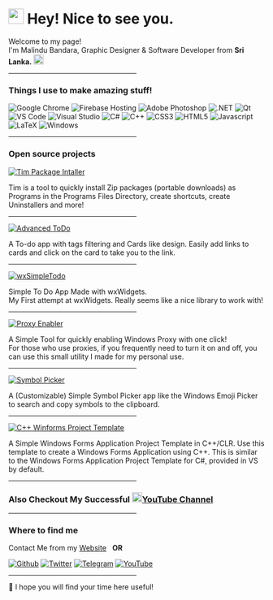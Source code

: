 
<h1><img src="https://emojis.slackmojis.com/emojis/images/1531849430/4246/blob-sunglasses.gif?1531849430" width="30"/> Hey! Nice to see you.</h1>


<p>Welcome to my page! </br> I'm Malindu Bandara, Graphic Designer & Software Developer from <b>Sri Lanka. <img src="https://i.imgur.com/4UEOLxw.png" width="20"/></b>
<hr style="width:50%;text-align:left;margin-left:0"></p>

<h3>Things I use to make amazing stuff!</h3>
<p>
  <img alt="Google Chrome" src="https://img.shields.io/badge/Google%20Chrome-4285F4?style=for-the-badge&logo=GoogleChrome&logoColor=white" />
  <img alt="Firebase Hosting" src="https://img.shields.io/badge/firebase-%23039BE5.svg?style=for-the-badge&logo=firebase" />
  <img alt="Adobe Photoshop" src="https://img.shields.io/badge/adobe%20photoshop-%2331A8FF.svg?style=for-the-badge&logo=adobe%20photoshop&logoColor=white" />
  <img alt=".NET" src="https://img.shields.io/badge/.NET-5C2D91?style=for-the-badge&logo=.net&logoColor=white" />
  <img alt="Qt" src="https://img.shields.io/badge/Qt-%23217346.svg?style=for-the-badge&logo=Qt&logoColor=white" />
   <img alt="VS Code" src="https://img.shields.io/badge/Visual%20Studio%20Code-0078d7.svg?style=for-the-badge&logo=visual-studio-code&logoColor=white" />
  <img alt="Visual Studio" src="https://img.shields.io/badge/Visual%20Studio-5C2D91.svg?style=for-the-badge&logo=visual-studio&logoColor=white" />
  <img alt="C#" src="https://img.shields.io/badge/c%23-%23239120.svg?style=for-the-badge&logo=c-sharp&logoColor=white" />
  <img alt="C++" src="https://img.shields.io/badge/c++-%2300599C.svg?style=for-the-badge&logo=c%2B%2B&logoColor=white" />
  <img alt="CSS3" src="https://img.shields.io/badge/css3-%231572B6.svg?style=for-the-badge&logo=css3&logoColor=white" />
  <img alt="HTML5" src="https://img.shields.io/badge/html5-%23E34F26.svg?style=for-the-badge&logo=html5&logoColor=white" />
  <img alt="Javascript" src="https://img.shields.io/badge/javascript-%23323330.svg?style=for-the-badge&logo=javascript&logoColor=%23F7DF1E" />
  <img alt="LaTeX" src="https://img.shields.io/badge/latex-%23008080.svg?style=for-the-badge&logo=latex&logoColor=white" />
  <img alt="Windows" src="https://img.shields.io/badge/Windows-0078D6?style=for-the-badge&logo=windows&logoColor=white" />
</p>
<hr style="width:50%;text-align:left;margin-left:0">

<h3>Open source projects</h3>

<a href="https://github.com/thisismalindu/Tim"><img alt="Tim Package Intaller" src="https://img.shields.io/badge/-TIM-blue?style=for-the-badge" /></a>
<p>Tim is a tool to quickly install Zip packages (portable downloads) as Programs in the Programs Files Directory, create shortcuts, create Uninstallers and more!</p>
<hr style="width:50%;text-align:left;margin-left:0">
<a href="https://github.com/thisismalindu/AdvancedToDo"><img alt="Advanced ToDo" src="https://img.shields.io/badge/-Advanced Todo-blue?style=for-the-badge" /></a>
<p>A To-do app with tags filtering and Cards like design. Easily add links to cards and click on the card to take you to the link. </p>
<hr style="width:50%;text-align:left;margin-left:0">
<a href="https://github.com/thisismalindu/wxSimpleTodo"><img alt="wxSimpleTodo" src="https://img.shields.io/badge/-wxSimpletodo-blue?style=for-the-badge" /></a>
<p>Simple To Do App Made with wxWidgets.<br> My First attempt at wxWidgets. Really seems like a nice library to work with!</p>
<hr style="width:50%;text-align:left;margin-left:0">
<a href="https://github.com/thisismalindu/ProxyEnabler"><img alt="Proxy Enabler" src="https://img.shields.io/badge/-Proxy Enabler-blue?style=for-the-badge" /></a>
<p>A Simple Tool for quickly enabling Windows Proxy with one click!
<br>
For those who use proxies, if you frequently need to turn it on and off, you can use this small utility I made for my personal use.</p>
<hr style="width:50%;text-align:left;margin-left:0">
<a href="https://github.com/thisismalindu/SymbolPicker"><img alt="Symbol Picker" src="https://img.shields.io/badge/-Symbol Picker-blue?style=for-the-badge" /></a>
<p>A (Customizable) Simple Symbol Picker app like the Windows Emoji Picker to search and copy symbols to the clipboard.</p>
<hr style="width:50%;text-align:left;margin-left:0">
<a href="https://github.com/thisismalindu/CppWinFormsProjectTemplate"><img alt="C++ Winforms Project Template" src="https://img.shields.io/badge/-C++ Winforms Project Template-blue?style=for-the-badge" /></a>
<p>A Simple Windows Forms Application Project Template in C++/CLR. Use this template to create a  Windows Forms Application  using  C++. This is similar to the Windows Forms Application Project Template for C#, provided in VS by default.</p>
<hr style="width:50%;text-align:left;margin-left:0">


<h3>Also Checkout My Successful <img src="https://i.imgur.com/ZFLGimX.png" width="20"/><a href="https://sciber.dev/yt">YouTube Channel </a> </h3>

<hr style="width:50%;text-align:left;margin-left:0">

<h3>Where to find me</h3>
Contact Me from my <a href="https://thisismalindu.com/#contact-us">Website</a> &nbsp
<b>OR</b>
<p><a href="https://thisismalindu.com/gh" target="_blank"><img alt="Github" src="https://img.shields.io/badge/GitHub-%2312100E.svg?&style=for-the-badge&logo=Github&logoColor=white" /></a> <a href="https://thisismalindu.com/tw" target="_blank"><img alt="Twitter" src="https://img.shields.io/badge/twitter-%231DA1F2.svg?&style=for-the-badge&logo=twitter&logoColor=white" /></a> <a href="https://thisismalindu.com/tg" target="_blank"><img alt="Telegram" src="https://img.shields.io/badge/telegram-%231DA1FF.svg?&style=for-the-badge&logo=telegram&logoColor=white" /></a> <a href="https://thisismalindu.com/yt" target="_blank"><img alt="YouTube" src="https://img.shields.io/badge/YouTube-%23E34F26.svg?&style=for-the-badge&logo=youtube&logoColor=white" /></a>
</p>

<hr style="width:50%;text-align:left;margin-left:0">

🍺 I hope you will find your time here useful!
